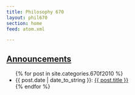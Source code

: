 ```yaml
---
title: Philosophy 670
layout: phil670
section: home
feed: atom.xml

---
```


<article class="postindex">

<h1><a href="announcements.html">Announcements</a></h1>
<ul>
{% for post in site.categories.670f2010 %}
<li><span class="postdate">{{ post.date | date_to_string }}</span>: <a class="title" href="{{ post.url }}">{{ post.title }}</a> </li>
{% endfor %}
</ul>
</article>
